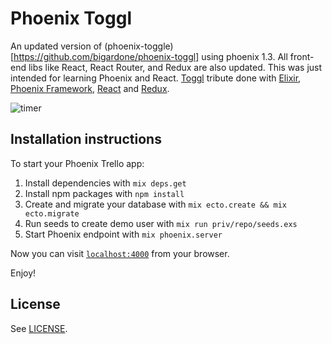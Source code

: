 # Phoenix Toggl
An updated version of (phoenix-toggle)[https://github.com/bigardone/phoenix-toggl] using phoenix 1.3. All front-end libs like React, React Router, and Redux are also updated. This was just intended for learning Phoenix and React.
[Toggl](https://toggl.com/) tribute done with [Elixir](https://github.com/elixir-lang/elixir), [Phoenix Framework](https://github.com/phoenixframework/phoenix), [React](https://github.com/facebook/react) and [Redux](https://github.com/reactjs/redux).

![`timer`](http://codeloveandboards.com/images/blog/toggl_tribute/timer-e9b1582f.jpg)

## Installation instructions
To start your Phoenix Trello app:

  1. Install dependencies with `mix deps.get`
  2. Install npm packages with `npm install`
  3. Create and migrate your database with `mix ecto.create && mix ecto.migrate`
  4. Run seeds to create demo user with `mix run priv/repo/seeds.exs`
  5. Start Phoenix endpoint with `mix phoenix.server`

Now you can visit [`localhost:4000`](http://localhost:4000) from your browser.

Enjoy!

## License

See [LICENSE](LICENSE).
